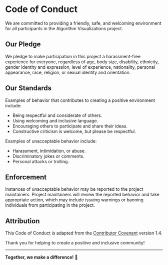 # Code of Conduct

We are committed to providing a friendly, safe, and welcoming environment for all participants in the Algorithm Visualizations project.

## Our Pledge

We pledge to make participation in this project a harassment-free experience for everyone, regardless of age, body size, disability, ethnicity, gender identity and expression, level of experience, nationality, personal appearance, race, religion, or sexual identity and orientation.

## Our Standards

Examples of behavior that contributes to creating a positive environment include:

- Being respectful and considerate of others.
- Using welcoming and inclusive language.
- Encouraging others to participate and share their ideas.
- Constructive criticism is welcome, but please be respectful.

Examples of unacceptable behavior include:

- Harassment, intimidation, or abuse.
- Discriminatory jokes or comments.
- Personal attacks or trolling.

## Enforcement

Instances of unacceptable behavior may be reported to the project maintainers. Project maintainers will review the reported behavior and take appropriate action, which may include issuing warnings or banning individuals from participating in the project.

## Attribution

This Code of Conduct is adapted from the [Contributor Covenant](https://www.contributor-covenant.org/) version 1.4.

Thank you for helping to create a positive and inclusive community!

---

**Together, we make a difference!** 🌟
